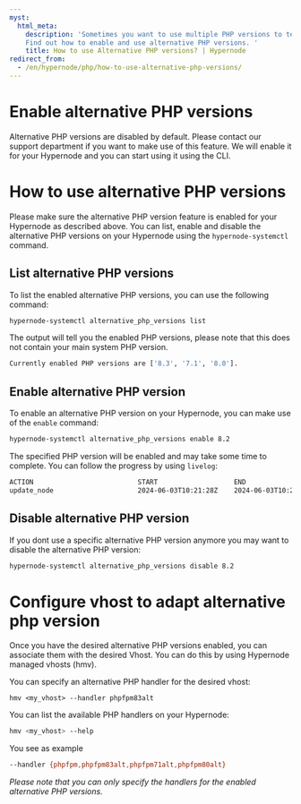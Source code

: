 ```yaml
---
myst:
  html_meta:
    description: 'Sometimes you want to use multiple PHP versions to test a Magento update as Example. 
    Find out how to enable and use alternative PHP versions. '
    title: How to use Alternative PHP versions? | Hypernode
redirect_from:
  - /en/hypernode/php/how-to-use-alternative-php-versions/
---
```


<!-- source: https://support.hypernode.com/en/hypernode/php/how-to-use-alternative-php-versions/ -->

# Enable alternative PHP versions
Alternative PHP versions are disabled by default. Please contact our support department if you want to make use of this feature. 
We will enable it for your Hypernode and you can start using it using the CLI.

# How to use alternative PHP versions
Please make sure the alternative PHP version feature is enabled for your Hypernode as described above.
You can list, enable and disable the alternative PHP versions on your Hypernode using the `hypernode-systemctl` command.

## List alternative PHP versions
To list the enabled alternative PHP versions, you can use the following command:
```bash
hypernode-systemctl alternative_php_versions list
```

The output will tell you the enabled PHP versions, please note that this does not contain your main system PHP version.

```bash
Currently enabled PHP versions are ['8.3', '7.1', '8.0'].
```


## Enable alternative PHP version
To enable an alternative PHP version on your Hypernode, you can make use of the `enable` command:

```bash
hypernode-systemctl alternative_php_versions enable 8.2
````

The specified PHP version will be enabled and may take some time to complete. You can follow the progress by using `livelog`:

```bash
ACTION                          START                   END                     STATE           TASKS   RUNNING
update_node                     2024-06-03T10:21:28Z    2024-06-03T10:21:32Z    running         7/9     php_update_node_to_update_flow
```

## Disable alternative PHP version
If you dont use a specific alternative PHP version anymore you may want to disable the alternative PHP version:

```bash
hypernode-systemctl alternative_php_versions disable 8.2
```

# Configure vhost to adapt alternative php version
Once you have the desired alternative PHP versions enabled, you can associate them with the desired Vhost.
You can do this by using Hypernode managed vhosts (hmv). 

You can specify an alternative PHP handler for the desired vhost:

```
hmv <my_vhost> --handler phpfpm83alt
```

You can list the available PHP handlers on your Hypernode:

```bash
hmv <my_vhost> --help
```

You see as example 
```bash
--handler {phpfpm,phpfpm83alt,phpfpm71alt,phpfpm80alt}
```

*Please note that you can only specify the handlers for the enabled alternative PHP versions.*
